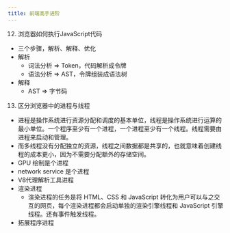 ```yaml
---
title: 前端高手进阶
---
```


12. 浏览器如何执行JavaScript代码
- 三个步骤，解析、解释、优化
- 解析
    - 词法分析 => Token，代码解析成令牌
    - 语法分析 => AST，令牌组装成语法树
- 解释
    - AST => 字节码


13. 区分浏览器中的进程与线程
- 进程是操作系统进行资源分配和调度的基本单位，线程是操作系统进行运算的最小单位。一个程序至少有一个进程，一个进程至少有一个线程。线程需要由进程来启动和管理。
- 而多线程没有分配独立的资源，线程之间数据都是共享的，也就意味着创建线程的成本更小，因为不需要分配额外的存储空间。
- GPU 绘制是个进程
- network service 是个进程
- V8代理解析工具进程
- 渲染进程
    - 渲染进程的任务是将 HTML、CSS 和 JavaScript 转化为⽤户可以与之交互的网页，每个渲染进程都会启动单独的渲染引擎线程和 JavaScript 引擎线程。还有事件触发线程。
- 拓展程序进程
    